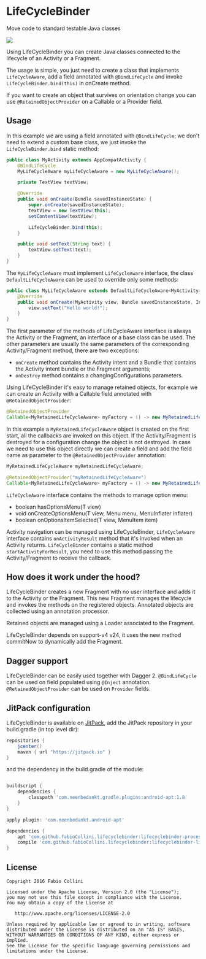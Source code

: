 # LifeCycleBinder

Move code to standard testable Java classes

[![](https://jitpack.io/v/fabioCollini/LifeCycleBinder.svg)](https://jitpack.io/#fabioCollini/LifeCycleBinder)

Using LifeCycleBinder you can create Java classes connected to the lifecycle of an Activity or a Fragment.

The usage is simple, you just need to create a class that implements `LifeCycleAware`, add a field annotated with `@BindLifeCycle`
and invoke `LifeCycleBinder.bind(this)` in onCreate method.

If you want to create an object that survives on orientation change you can use `@RetainedObjectProvider`
on a Callable or a Provider field.

## Usage

In this example we are using a field annotated with `@BindLifeCycle`; we don't need to extend
a custom base class, we just invoke the `LifeCycleBinder.bind` static method:


```java
public class MyActivity extends AppCompatActivity {
    @BindLifeCycle
    MyLifeCycleAware myLifeCycleAware = new MyLifeCycleAware();

    private TextView textView;

    @Override
    public void onCreate(Bundle savedInstanceState) {
        super.onCreate(savedInstanceState);
        textView = new TextView(this);
        setContentView(textView);

        LifeCycleBinder.bind(this);
    }

    public void setText(String text) {
        textView.setText(text);
    }
}
```

The `MyLifeCycleAware` must implement `LifeCycleAware` interface, the class 
`DefaultLifeCycleAware` can be used to override only some methods:

```java
public class MyLifeCycleAware extends DefaultLifeCycleAware<MyActivity> {
    @Override
    public void onCreate(MyActivity view, Bundle savedInstanceState, Intent intent, Bundle arguments) {
        view.setText("Hello world!");
    }
}
```

The first parameter of the methods of LifeCycleAware interface is always the
Activity or the Fragment, an interface or a base class can be used.
The other parameters are usually the same parameters of the corresponding Activity/Fragment method,
there are two exceptions:

- `onCreate` method contains the Activity intent and a Bundle that contains
 the Activity intent bundle or the Fragment arguments;
- `onDestroy` method contains a changingConfigurations parameters.

Using LifeCycleBinder it's easy to manage retained objects, for example we 
can create an Activity with a Callable field annotated with `@RetainedObjectProvider`: 

```java
@RetainedObjectProvider
Callable<MyRetainedLifeCycleAware> myFactory = () -> new MyRetainedLifeCycleAware();
```

In this example a `MyRetainedLifeCycleAware` object is created on the first start, all
the callbacks are invoked on this object. If the Activity/Fragment is destroyed
for a configuration change the object is not destroyed.
In case we need to use this object directly we can create a field and add
the field name as parameter to the `@RetainedObjectProvider` annotation:

```java
MyRetainedLifeCycleAware myRetainedLifeCycleAware;

@RetainedObjectProvider("myRetainedLifeCycleAware")
Callable<MyRetainedLifeCycleAware> myFactory = () -> new MyRetainedLifeCycleAware();
```

`LifeCycleAware` interface contains the methods to manage option menu:

- boolean hasOptionsMenu(T view)
- void onCreateOptionsMenu(T view, Menu menu, MenuInflater inflater)
- boolean onOptionsItemSelected(T view, MenuItem item)

Activity navigation can be managed using LifeCycleBinder, `LifeCycleAware` interface contains 
`onActivityResult` method that it's invoked when an Activity returns.
`LifeCycleBinder` contains a static method `startActivityForResult`, you need to use
this method passing the Activity/Fragment to receive the callback.

<!--
## Why another lib?

There are other library available similar to LifeCycleBinder (for example
[LighCycle](https://github.com/soundcloud/lightcycle) and [Navi](https://github.com/trello/navi)).
Using other libraries you need to LifeCycleBinder... 

-->

## How does it work under the hood?

LifeCycleBinder creates a new Fragment with no user interface and adds it to the Activity or the Fragment.
This new Fragment manages the lifecycle and invokes the methods on the registered objects.
Annotated objects are collected using an annotation processor.

Retained objects are managed using a Loader associated to the Fragment.

LifeCycleBinder depends on support-v4 v24, it uses the new method commitNow
to dynamically add the Fragment.

## Dagger support

LifeCycleBinder can be easily used together with Dagger 2. `@BindLifeCycle`
can be used on field populated using `@Inject` annotation. `@RetainedObjectProvider`
can be used on `Provider` fields.

## JitPack configuration

LifeCycleBinder is available on [JitPack](https://jitpack.io/#fabioCollini/LifeCycleBinder),
add the JitPack repository in your build.gradle (in top level dir):
```gradle
repositories {
    jcenter()
    maven { url "https://jitpack.io" }
}
```
and the dependency in the build.gradle of the module:

```gradle

buildscript {
    dependencies {
        classpath 'com.neenbedankt.gradle.plugins:android-apt:1.8'
    }
}

apply plugin: 'com.neenbedankt.android-apt'

dependencies {
    apt 'com.github.fabioCollini.lifecyclebinder:lifecyclebinder-processor:0.3'
    compile 'com.github.fabioCollini.lifecyclebinder:lifecyclebinder-lib:0.3'
}
```


## License

    Copyright 2016 Fabio Collini

    Licensed under the Apache License, Version 2.0 (the "License");
    you may not use this file except in compliance with the License.
    You may obtain a copy of the License at

       http://www.apache.org/licenses/LICENSE-2.0

    Unless required by applicable law or agreed to in writing, software
    distributed under the License is distributed on an "AS IS" BASIS,
    WITHOUT WARRANTIES OR CONDITIONS OF ANY KIND, either express or implied.
    See the License for the specific language governing permissions and
    limitations under the License.